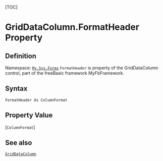 [TOC]
# GridDataColumn.FormatHeader Property

## Definition
Namespace: [`My.Sys.Forms`](My.Sys.Forms.md)
`FormatHeader` is property of the GridDataColumn control, part of the freeBasic framework MyFbFramework.
## Syntax
```freeBasic
FormatHeader As ColumnFormat
```
## Property Value
[`ColumnFormat`]
## See also
[`GridDataColumn`](GridDataColumn.md)
